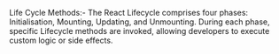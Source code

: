 Life Cycle Methods:- The React Lifecycle comprises four phases: Initialisation, Mounting, Updating, and Unmounting. During each phase, specific Lifecycle methods are invoked, allowing developers to execute custom logic or side effects.